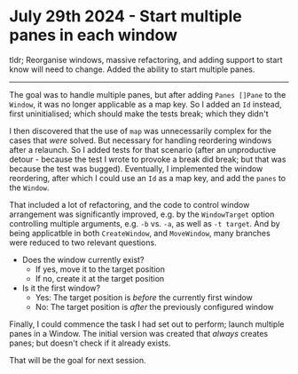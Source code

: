# July 29th 2024 - Start multiple panes in each window

tldr; Reorganise windows, massive refactoring, and adding support to start
know will need to change. Added the ability to start multiple panes.

---

The goal was to handle multiple panes, but after adding `Panes []Pane` to the
`Window`, it was no longer applicable as a map key. So I added an `Id` instead,
first uninitialised; which should make the tests break; which they didn't

I then discovered that the use of `map` was unnecessarily complex for the
cases that _were_ solved. But necessary for handling reordering windows after a
relaunch. So I added tests for that scenario (after an unproductive detour -
because the test I wrote to provoke a break did break; but that was because the
test was bugged). Eventually, I implemented the window reordering, after which I
could use an `Id` as a map key, and add the `panes` to the `Window`.

That included a lot of refactoring, and the code to control window arrangement
was significantly improved, e.g. by the `WindowTarget` option controlling
multiple arguments, e.g. `-b` vs. `-a`, as well as `-t target`. And by being
applicatble in both `CreateWindow`, and `MoveWindow`, many branches were reduced
to two relevant questions.

- Does the window currently exist?
  - If yes, move it to the target position
  - If no, create it at the target position
- Is it the first window? 
  - Yes: The target position is _before_ the currently first window
  - No: The target position is _after_ the previously configured window

Finally, I could commence the task I had set out to perform; launch multiple
panes in a Window. The initial version was created that _always_ creates panes;
but doesn't check if it already exists.

That will be the goal for next session.

